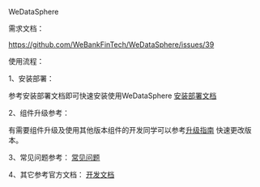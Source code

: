 WeDataSphere 

需求文档：

https://github.com/WeBankFinTech/WeDataSphere/issues/39

使用流程：

1、安装部署：

参考安装部署文档即可快速安装使用WeDataSphere
[安装部署文档](docs/dockers/cdh6.3.2/安装部署文档.md)

2、组件升级参考：

有需要组件升级及使用其他版本组件的开发同学可以参考[升级指南](docs/dockers/cdh6.3.2/升级指南.md) 快速更改版本。      


3、常见问题参考：
[常见问题](docs/dockers/cdh6.3.2/常见问题.md)


4、其它参考官方文档：
[开发文档](https://github.com/WeBankFinTech/DataSphereStudio-Doc/tree/main/zh_CN/%E5%BC%80%E5%8F%91%E6%96%87%E6%A1%A3)